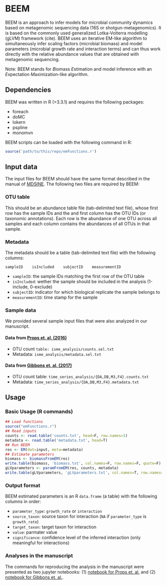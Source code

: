 # BEEM
BEEM is an approach to infer models for microbial community dynamics based on metagenomic sequencing data (16S or shotgun-metagenomics). It is based on the commonly used generalized Lotka-Volterra modelling (gLVM) framework (cite). BEEM uses an iterative EM-like algorithm to simultaneously infer scaling factors (microbial biomass) and model parameters (microbial growth rate and interaction terms) and can thus work directly with the relative abundance values that are obtained with metagenomic sequencing. 

Note: BEEM stands for *B*iomass *E*stimation and model inference with an *E*xpectation *M*aximization-like algorithm. 

## Dependencies

BEEM was written in R (>3.3.1) and requires the following packages: 
 - foreach
 - doMC
 - lokern
 - pspline
 - monomvn

BEEM scripts can be loaded with the following command in R:
```r
source('path/to/this/repo/emFunctions.r')
```
## Input data

The input files for BEEM should have the same format described in the manual of [MDSINE](https://bitbucket.org/MDSINE/mdsine/). The following two files are required by BEEM:

### OTU table

This should be an abundance table file (tab-delimited text file), whose first row has the sample IDs and the and first column has the OTU IDs (or taxonomic annotations). Each row is the abundance of one OTU across all samples and each column contains the abundances of all OTUs in that sample. 

### Metadata

The metadata should be a table (tab-delimited text file) with the following columns:
```
sampleID    isIncluded    subjectID    measurementID
```
 - `sampleID`: the sample IDs matching the first row of the OTU table
 - `isIncluded`: wether the sample should be included in the analysis (1-include, 0-exclude)
 - `subjectID`: indicator for which biological replicate the sample belongs to
 - `measurementID`: time stamp for the sample

### Sample data

We provided several sample input files that were also analyzed in our manuscript.

#### Data from [Props et. al. (2016)](https://www.nature.com/articles/ismej2016117)

 - OTU count `table: isme_analysis/counts.sel.txt`
 - Metadata: `isme_analysis/metadata.sel.txt`

#### Data from [Gibbons et. al. (2017)](http://journals.plos.org/ploscompbiol/article?id=10.1371/journal.pcbi.1005364)

 - OTU count table: `time_series_analysis/{DA,DB,M3,F4}.counts.txt`
 - Metadata: `time_series_analysis/{DA,DB,M3,F4}.metadata.txt`

## Usage

### Basic Usage (R commands)

```r
## Load functions
source("emFunctions.r")
## Read inputs
counts <- read.table('counts.txt', head=F, row.names=1)
metadata <- read.table('metadata.txt', head=T)
## Run BEEM
res <- EM(dat=input, meta=metadata)
## Estimate parameters
biomass <- biomassFromEM(res)
write.table(biomass, 'biomass.txt', col.names=F, row.names=F, quote=F)
gLVparameters <- paramFromEM(res, counts, metadata)
write.table(gLVparameters, 'gLVparameters.txt', col.names=T, row.names=F, sep='\t' , quote=F)
```
### Output format

BEEM estimated parameters is an R `data.frame` (a table) with the following columns in order:
 
 - `parameter_type`: `growth_rate` or `interaction`
 - `source_taxon`: source taxon for interaction (`NA` if `parameter_type` is `growth_rate`)
 - `target_taxon`: target taxon for interaction 
 - `value`: parmater value 
 - `significance`: confidence level of the inferred interaction (only meaningful for interactions)
 
### Analyses in the manuscript

The commands for reproducing the analysis in the manuscript were presented as two jupyter notebooks: (1) [notebook for Props et. al.](https://github.com/CSB5/BEEM/blob/master/isme.ipynb) and (2) [notebook for Gibbons et. al.](https://github.com/CSB5/BEEM/blob/master/time_series_meta.ipynb).
 
